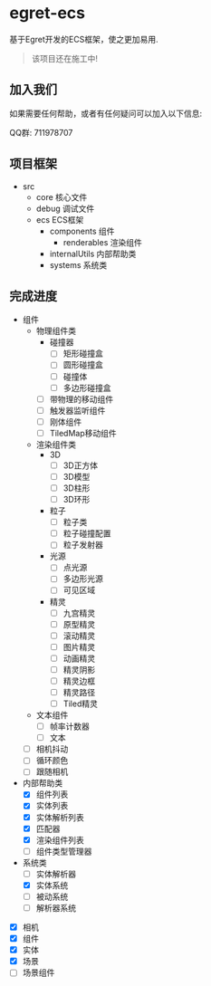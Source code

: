 # egret-ecs
基于Egret开发的ECS框架，使之更加易用.

> 该项目还在施工中! 

## 加入我们
如果需要任何帮助，或者有任何疑问可以加入以下信息:

QQ群: 711978707

## 项目框架

- src
  - core 核心文件
  - debug 调试文件
  - ecs ECS框架
    - components 组件
      - renderables 渲染组件
    - internalUtils 内部帮助类
    - systems 系统类

## 完成进度

- 组件
  - 物理组件类
    - 碰撞器
      - [ ] 矩形碰撞盒
      - [ ] 圆形碰撞盒
      - [ ] 碰撞体
      - [ ] 多边形碰撞盒
    - [ ] 带物理的移动组件
    - [ ] 触发器监听组件
    - [ ] 刚体组件
    - [ ] TiledMap移动组件 
  - 渲染组件类
    - 3D
      - [ ] 3D正方体
      - [ ] 3D模型
      - [ ] 3D柱形
      - [ ] 3D环形
    - 粒子
      - [ ] 粒子类
      - [ ] 粒子碰撞配置
      - [ ] 粒子发射器
    - 光源
      - [ ] 点光源
      - [ ] 多边形光源
      - [ ] 可见区域
    - 精灵
      - [ ] 九宫精灵
      - [ ] 原型精灵
      - [ ] 滚动精灵
      - [ ] 图片精灵
      - [ ] 动画精灵
      - [ ] 精灵阴影
      - [ ] 精灵边框
      - [ ] 精灵路径
      - [ ] Tiled精灵
  - 文本组件
    - [ ] 帧率计数器
    - [ ] 文本
  - [ ] 相机抖动
  - [ ] 循环颜色
  - [ ] 跟随相机
- 内部帮助类
  - [x] 组件列表
  - [x] 实体列表
  - [x] 实体解析列表
  - [x] 匹配器
  - [x] 渲染组件列表
  - [ ] 组件类型管理器
- 系统类
  - [ ] 实体解析器
  - [x] 实体系统
  - [ ] 被动系统
  - [ ] 解析器系统
- [x] 相机
- [x] 组件
- [x] 实体
- [x] 场景
- [ ] 场景组件
